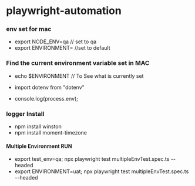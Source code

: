 # playwright-automation

### env set for mac
- export NODE_ENV=qa // set to qa
- export ENVIRONMENT=    //set to default

### Find the current environment variable set in MAC
- echo $ENVIRONMENT  // To See what is currently set 

- import dotenv from "dotenv"
- console.log(process.env);

### logger Install

- npm install winston
- npm install moment-timezone

#### Multiple Environment RUN
- export test_env=qa; npx playwright test multipleEnvTest.spec.ts --headed
- export ENVIRONMENT=uat; npx playwright test multipleEnvTest.spec.ts --headed

